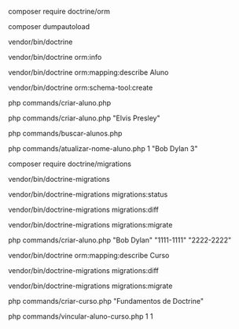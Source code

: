 composer require doctrine/orm

composer dumpautoload

vendor/bin/doctrine

vendor/bin/doctrine orm:info

vendor/bin/doctrine orm:mapping:describe Aluno

vendor/bin/doctrine orm:schema-tool:create

php commands/criar-aluno.php

php commands/criar-aluno.php "Elvis Presley"

php commands/buscar-alunos.php

php commands/atualizar-nome-aluno.php 1 "Bob Dylan 3"

composer require doctrine/migrations

vendor/bin/doctrine-migrations 

vendor/bin/doctrine-migrations migrations:status

vendor/bin/doctrine-migrations migrations:diff

vendor/bin/doctrine-migrations migrations:migrate

php commands/criar-aluno.php "Bob Dylan" "1111-1111" "2222-2222"

vendor/bin/doctrine orm:mapping:describe Curso

vendor/bin/doctrine-migrations migrations:diff

vendor/bin/doctrine-migrations migrations:migrate

php commands/criar-curso.php "Fundamentos de Doctrine"

php commands/vincular-aluno-curso.php 1 1